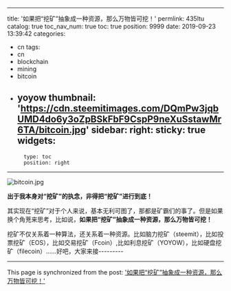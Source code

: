 
---
title: '如果把“挖矿”抽象成一种资源，那么万物皆可挖！'
permlink: 435ltu
catalog: true
toc_nav_num: true
toc: true
position: 9999
date: 2019-09-23 13:39:42
categories:
- cn
tags:
- cn
- blockchain
- mining
- bitcoin
- yoyow
thumbnail: 'https://cdn.steemitimages.com/DQmPw3jqbUMD4do6y3oZpBSkFbF9CspP9neXuSstawMr6TA/bitcoin.jpg'
sidebar:
    right:
        sticky: true
widgets:
    -
        type: toc
        position: right
---


![bitcoin.jpg](https://cdn.steemitimages.com/DQmPw3jqbUMD4do6y3oZpBSkFbF9CspP9neXuSstawMr6TA/bitcoin.jpg)

**出于我本身对“挖矿”的执念，非得把“挖矿”进行到底！**

其实现在“挖矿”对于个人来说，基本无利可图了，那都是矿霸们的事了。但是如果换个角茺来思考，比如说，**如果把“挖矿”抽象成一种资源，那么万物皆可挖！**

挖矿不仅关系着一种算法，还关系着一种资源。比如脑力挖矿（steemit），比如投票挖矿（EOS），比如交易挖矿（Fcoin）,比如利息挖矿（YOYOW），比如硬盘挖矿（filecoin）......好吧，大家来接---------

- - -

This page is synchronized from the post: ['如果把“挖矿”抽象成一种资源，那么万物皆可挖！'](https://steemit.com/@lemooljiang/435ltu)
